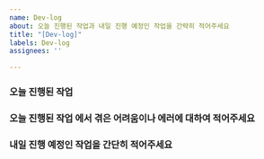 ```yaml
---
name: Dev-log
about: 오늘 진행된 작업과 내일 진행 예정인 작업을 간략히 적어주세요
title: "[Dev-log]"
labels: Dev-log
assignees: ''

---
```


### 오늘 진행된 작업  

### 오늘 진행된 작업 에서 겪은 어려움이나 에러에 대하여 적어주세요

### 내일 진행 예정인 작업을 간단히 적어주세요
